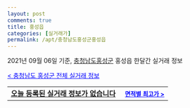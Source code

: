 ```yaml
---
layout: post
comments: true
title: 홍성읍
categories: [실거래가]
permalink: /apt/충청남도홍성군홍성읍
---
```


2021년 09월 06일 기준, <a href="/apt/충청남도홍성군">충청남도홍성군</a> 홍성읍 한달간 실거래 정보

<a style="color: blue;" href="/apt/충청남도홍성군">< 충청남도 홍성군 전체 실거래 정보</a>
<!---- start ---->
<table>
  <tr>
    <td colspan="4" style="font-weight: bold;"><a href="/apt/충청남도홍성군홍성읍{name_without_space}">오늘 등록된 실거래 정보가 없습니다</a> &nbsp;&nbsp;&nbsp; <a style="color: blue; font-size: smaller;" href="/apt/충청남도홍성군홍성읍{name_without_space}">면적별 최고가 ></a></td>
  </tr>
    
</table>
<!---- end ---->
    